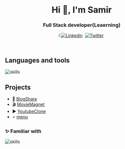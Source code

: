 <h1 align="center">Hi 👋, I'm Samir </h1>
<h3 align="center"> Full Stack developer(Leaerning) </h3>

<p align="center">l
<a href="https://www.linkedin.com/in/samir-neupane-59755b188/" ><img src="https://img.shields.io/badge/-linkedin-yellowgreen?style=for-the-badge&logo=linkedin&logoColor=white" alt="Linkedin" /></a>&nbsp;
<a href="https://twitter.com/SamirNeupane932" ><img src="https://img.shields.io/badge/Twitter-1DA1F2?style=for-the-badge&logo=twitter&logoColor=white" alt="Twitter" /></a>&nbsp;
</p>
<br />

## Languages and tools
![skills](https://skillicons.dev/icons?i=react,nodejs,mongodb,postman,expressjs,ts,js,tailwindcss,scss,css,appwrite,html,git&theme=dark)


## Projects
- 📝  [BlogShare](https://blogshare984.netlify.app/)  
- 🎬  [MovieMagnet](https://moviemagnet984.netlify.app/)
-  ▶️  [YoutubeClone](https://youtubeclone984.netlify.app/)
- ⭐  [menu](https://samir984.github.io/menu/)  
 

### ✨ Familiar with 
![skills](https://skillicons.dev/icons?i=c,cpp&theme=dark)

